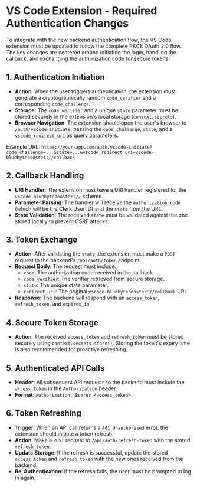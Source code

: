 # VS Code Extension - Required Authentication Changes

To integrate with the new backend authentication flow, the VS Code extension must be updated to follow the complete PKCE OAuth 2.0 flow. The key changes are centered around initiating the login, handling the callback, and exchanging the authorization code for secure tokens.

## 1. Authentication Initiation

- **Action**: When the user triggers authentication, the extension must generate a cryptographically random `code_verifier` and a corresponding `code_challenge`.
- **Storage**: The `code_verifier` and a unique `state` parameter must be stored securely in the extension's local storage (`context.secrets`).
- **Browser Navigation**: The extension should open the user's browser to `/auth/vscode-initiate`, passing the `code_challenge`, `state`, and a `vscode_redirect_uri` as query parameters.

Example URL:
`https://your-app.com/auth/vscode-initiate?code_challenge=...&state=...&vscode_redirect_uri=vscode-bluebytebooster://callback`

## 2. Callback Handling

- **URI Handler**: The extension must have a URI handler registered for the `vscode-bluebytebooster://` scheme.
- **Parameter Parsing**: The handler will receive the `authorization_code` (which will be the Clerk User ID) and the `state` from the URL.
- **State Validation**: The received `state` must be validated against the one stored locally to prevent CSRF attacks.

## 3. Token Exchange

- **Action**: After validating the `state`, the extension must make a `POST` request to the backend's `/api/auth/token` endpoint.
- **Request Body**: The request must include:
  - `code`: The authorization code received in the callback.
  - `code_verifier`: The verifier retrieved from secure storage.
  - `state`: The unique state parameter.
  - `redirect_uri`: The original `vscode-bluebytebooster://callback` URI.
- **Response**: The backend will respond with an `access_token`, `refresh_token`, and `expires_in`.

## 4. Secure Token Storage

- **Action**: The received `access_token` and `refresh_token` must be stored securely using `context.secrets.store()`. Storing the token's expiry time is also recommended for proactive refreshing.

## 5. Authenticated API Calls

- **Header**: All subsequent API requests to the backend must include the `access_token` in the `Authorization` header.
- **Format**: `Authorization: Bearer <access_token>`

## 6. Token Refreshing

- **Trigger**: When an API call returns a `401 Unauthorized` error, the extension should initiate a token refresh.
- **Action**: Make a `POST` request to `/api/auth/refresh-token` with the stored `refresh_token`.
- **Update Storage**: If the refresh is successful, update the stored `access_token` and `refresh_token` with the new ones received from the backend.
- **Re-Authentication**: If the refresh fails, the user must be prompted to log in again.
